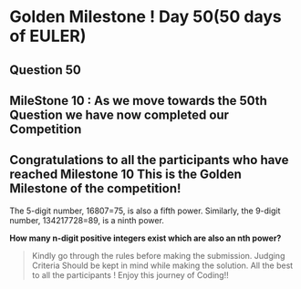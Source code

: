 # Golden Milestone ! Day 50(50 days of EULER)

## Question 50

## **MileStone 10** : As we move towards the 50th Question we have now completed our Competition

## Congratulations to all the participants who have reached **Milestone 10** This is the Golden Milestone of the competition!


The 5-digit number, 16807=75, is also a fifth power. Similarly, the 9-digit number, 134217728=89, is a ninth power.

**How many n-digit positive integers exist which are also an nth power?**

> Kindly go through the rules before making the submission.
>Judging Criteria Should be kept in mind while making the solution.
>All the best to all the participants ! Enjoy this journey of Coding!!


